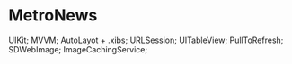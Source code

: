 # MetroNews

UIKit;
MVVM;
AutoLayot + .xibs;
URLSession;
UITableView;
PullToRefresh;
SDWebImage;
ImageCachingService;
